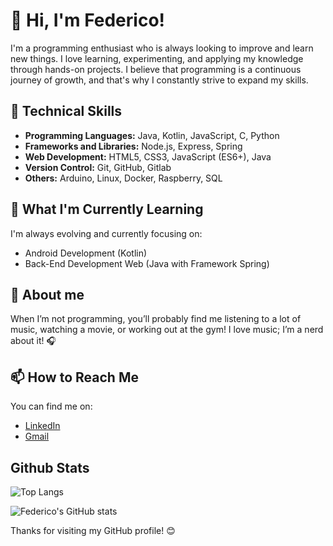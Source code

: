# 👋 Hi, I'm Federico!

I'm a programming enthusiast who is always looking to improve and learn new things. 
I love learning, experimenting, and applying my knowledge through hands-on projects. 
I believe that programming is a continuous journey of growth, and that's why I constantly strive to expand my skills.

## 🔧 Technical Skills
- **Programming Languages:** Java, Kotlin, JavaScript, C, Python
- **Frameworks and Libraries:** Node.js, Express, Spring
- **Web Development:** HTML5, CSS3, JavaScript (ES6+), Java
- **Version Control:** Git, GitHub, Gitlab
- **Others:** Arduino, Linux, Docker, Raspberry, SQL

## 🚀 What I'm Currently Learning
I'm always evolving and currently focusing on:
- Android Development (Kotlin)
- Back-End Development Web (Java with Framework Spring)

## 🥸 About me
When I’m not programming, you’ll probably find me listening to a lot of music, watching a movie, or working out at the gym! I love music; I’m a nerd about it! 🎧

## 📫 How to Reach Me
You can find me on:
- [LinkedIn](https://www.linkedin.com/in/federico-pastore-402222296/)
- [Gmail](federicopastore.dev@gmail.com)



## Github Stats
![Top Langs](https://github-readme-stats.vercel.app/api/top-langs/?username=devFede00&layout=compact)

![Federico's GitHub stats](https://github-readme-stats.vercel.app/api?username=devFede00&show_icons=true&theme=radical)


Thanks for visiting my GitHub profile! 😊


<!---
devFede00/devFede00 is a ✨ special ✨ repository because its `README.md` (this file) appears on your GitHub profile.
You can click the Preview link to take a look at your changes.
--->
